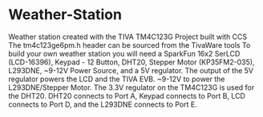 # Weather-Station
Weather station created with the TIVA TM4C123G
Project built with CCS
The tm4c123ge6pm.h header can be sourced from the TivaWare tools
To build your own weather station you will need a SparkFun 16x2 SerLCD (LCD-16396), Keypad - 12 Button, DHT20, Stepper Motor (KP35FM2-035), L293DNE, ~9-12V Power Source, and a 5V regulator.
The output of the 5V regulator powers the LCD and the TIVA EVB. ~9-12V to power the L293DNE/Stepper Motor. The 3.3V regulator on the TM4C123G is used for the DHT20.
DHT20 connects to Port A, Keypad connects to Port B, LCD connects to Port D, and the L293DNE connects to Port E. 

